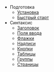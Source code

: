 - Подготовка
  - [Установка](ru-RU\Установка.md)
  - [Быстрый старт](ru-RU\БыстрыйСтарт.md)
- Синтаксис
  - [Заголовок](ru-RU\Заголовок.md)
  - [Поля ввода](ru-RU\ПоляВвода.md)
  - [Флажки](ru-RU\Флажки.md)  
  - [Надписи](ru-RU\Надписи.md)  
  - [Кнопки](ru-RU\Кнопки.md)
  - [Таблицы](ru-RU\Таблицы.md)
  - [Группы](ru-RU\Группы.md)  
  - [Страницы](ru-RU\Страницы.md)